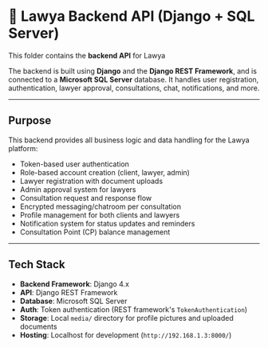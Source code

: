 # 🧠 Lawya Backend API (Django + SQL Server)

This folder contains the **backend API** for Lawya

The backend is built using **Django** and the **Django REST Framework**, and is connected to a **Microsoft SQL Server** database. It handles user registration, authentication, lawyer approval, consultations, chat, notifications, and more.

---

## Purpose

This backend provides all business logic and data handling for the Lawya platform:

- Token-based user authentication
- Role-based account creation (client, lawyer, admin)
- Lawyer registration with document uploads
- Admin approval system for lawyers
- Consultation request and response flow
- Encrypted messaging/chatroom per consultation
- Profile management for both clients and lawyers
- Notification system for status updates and reminders
- Consultation Point (CP) balance management

---

## Tech Stack

- **Backend Framework**: Django 4.x
- **API**: Django REST Framework
- **Database**: Microsoft SQL Server
- **Auth**: Token authentication (REST framework's `TokenAuthentication`)
- **Storage**: Local `media/` directory for profile pictures and uploaded documents
- **Hosting**: Localhost for development (`http://192.168.1.3:8000/`)